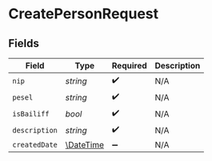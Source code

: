 # CreatePersonRequest


## Fields

| Field                                                         | Type                                                          | Required                                                      | Description                                                   |
| ------------------------------------------------------------- | ------------------------------------------------------------- | ------------------------------------------------------------- | ------------------------------------------------------------- |
| `nip`                                                         | *string*                                                      | :heavy_check_mark:                                            | N/A                                                           |
| `pesel`                                                       | *string*                                                      | :heavy_check_mark:                                            | N/A                                                           |
| `isBailiff`                                                   | *bool*                                                        | :heavy_check_mark:                                            | N/A                                                           |
| `description`                                                 | *string*                                                      | :heavy_check_mark:                                            | N/A                                                           |
| `createdDate`                                                 | [\DateTime](https://www.php.net/manual/en/class.datetime.php) | :heavy_minus_sign:                                            | N/A                                                           |